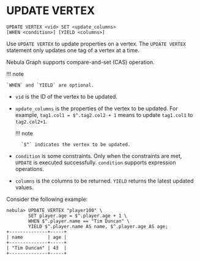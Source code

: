 # UPDATE VERTEX

```ngql
UPDATE VERTEX <vid> SET <update_columns>
[WHEN <condition>] [YIELD <columns>]
```

Use `UPDATE VERTEX` to update properties on a vertex. The `UPDATE VERTEX` statement only updates one tag of a vertex at a time.

Nebula Graph supports compare-and-set (CAS) operation.

!!! note

    `WHEN` and `YIELD` are optional.

- `vid` is the ID of the vertex to be updated.
- `update_columns` is the properties of the vertex to be updated. For example, `tag1.col1 = $^.tag2.col2 + 1` means to update `tag1.col1` to `tag2.col2+1`.

  !!! note

        `$^` indicates the vertex to be updated.

- `condition` is some constraints. Only when the constraints are met, `UPDATE` is executed successfully. `condition` supports expression operations.
- `columns` is the columns to be returned. `YIELD` returns the latest updated values.

Consider the following example:

```ngql
nebula> UPDATE VERTEX "player100" \
        SET player.age = $^.player.age + 1 \
        WHEN $^.player.name == "Tim Duncan" \
        YIELD $^.player.name AS name, $^.player.age AS age;
+--------------+-----+
| name         | age |
+--------------+-----+
| "Tim Duncan" | 43  |
+--------------+-----+
```
